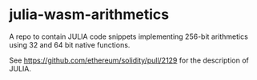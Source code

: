 # julia-wasm-arithmetics

A repo to contain JULIA code snippets implementing 256-bit arithmetics using 32 and 64 bit native functions.

See https://github.com/ethereum/solidity/pull/2129 for the description of JULIA.
